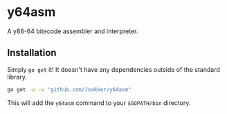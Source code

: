 # y64asm

A y86-64 bitecode assembler and interpreter.

## Installation

Simply `go get` it! It doesn't have any dependencies outside of the standard
library.

```sh
go get -u -v "github.com/Joakker/y64asm"
```

This will add the `y64asm` command to your `$GOPATH/bin` directory.
